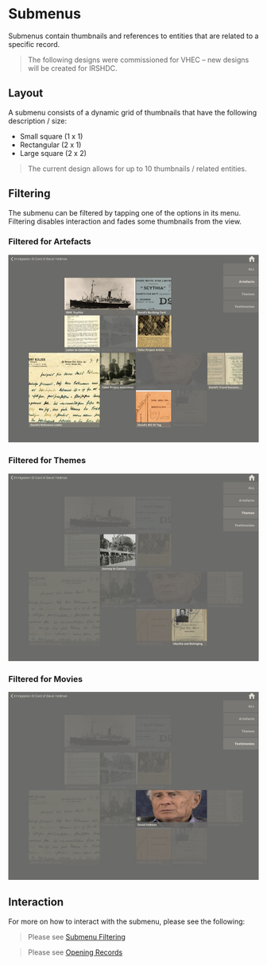 # Submenus

Submenus contain thumbnails and references to entities that are related to a specific record.

> The following designs were commissioned for VHEC – new designs will be created for IRSHDC.

## Layout
A submenu consists of a dynamic grid of thumbnails that have the following description / size:

* Small square (1 x 1)
* Rectangular (2 x 1)
* Large square (2 x 2)

> The current design allows for up to 10 thumbnails / related entities.

## Filtering
The submenu can be filtered by tapping one of the options in its menu. Filtering disables interaction and fades some thumbnails from the view.

### Filtered for Artefacts
![Submenu Filtered for Artefacts](images/submenuFilteredArtefacts.png)

### Filtered for Themes
![Submenu Filtered for Themes](images/submenuFilteredThemes.png)

### Filtered for Movies
![Submenu Filtered for Movies](images/submenuFilteredMovies.png)

## Interaction
For more on how to interact with the submenu, please see the following:

> Please see [Submenu Filtering](../interaction/interactiveElements.md#submenuFiltering)

> Please see [Opening Records](../interaction/interactiveElements.md#openRecordsGoBack)